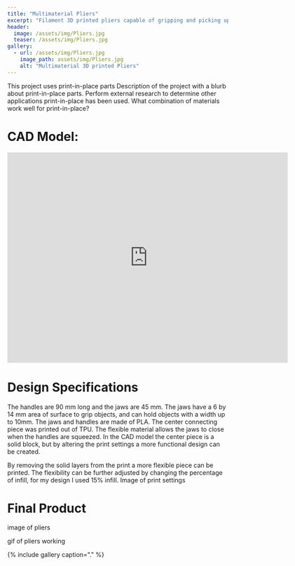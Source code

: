 ```yaml
---
title: "Multimaterial Pliers"
excerpt: "Filament 3D printed pliers capable of gripping and picking up small objects."
header:
  image: /assets/img/Pliers.jpg
  teaser: /assets/img/Pliers.jpg
gallery:
  - url: /assets/img/Pliers.jpg
    image_path: assets/img/Pliers.jpg
    alt: "Multimaterial 3D printed Pliers"
---
```


This project uses print-in-place parts 
Description of the project with a blurb about print-in-place parts. Perform external
research to determine other applications print-in-place has been used. What
combination of materials work well for print-in-place?

# CAD Model:
<iframe src="https://vanderbilt643.autodesk360.com/shares/public/SH286ddQT78850c0d8a4f7f2fb57e6dd7ff3?mode=embed" width="640" height="480" allowfullscreen="true" webkitallowfullscreen="true" mozallowfullscreen="true"  frameborder="0"></iframe>

# Design Specifications
The handles are 90 mm long and the jaws are 45 mm. The jaws have a 6 by 14 mm area of surface to grip objects, and can hold objects with a width up to 10mm. The jaws and handles are made of PLA. The center connecting piece was printed out of TPU. The flexible material allows the jaws to close when the handles are squeezed. In the CAD model the center piece is a solid block, but by altering the print settings a more functional design can be created.

By removing the solid layers from the print a more flexible piece can be printed. The flexibility can be further adjusted by changing the percentage of infill, for my design I used 15% infill. 
Image of print settings

# Final Product
image of pliers


gif of pliers working 


{% include gallery caption="." %}
